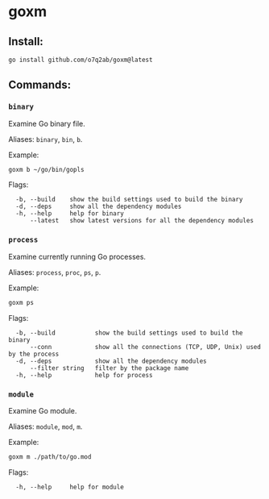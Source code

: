 # goxm

## Install:

```sh
go install github.com/o7q2ab/goxm@latest
```

## Commands:

### `binary`

Examine Go binary file.

Aliases: `binary`, `bin`, `b`.

Example:

```sh
goxm b ~/go/bin/gopls
```

Flags:
```
  -b, --build    show the build settings used to build the binary
  -d, --deps     show all the dependency modules
  -h, --help     help for binary
      --latest   show latest versions for all the dependency modules
```

### `process`

Examine currently running Go processes.

Aliases: `process`, `proc`, `ps`, `p`.

Example:

```sh
goxm ps
```

Flags:
```
  -b, --build           show the build settings used to build the binary
      --conn            show all the connections (TCP, UDP, Unix) used by the process
  -d, --deps            show all the dependency modules
      --filter string   filter by the package name
  -h, --help            help for process
```

### `module`

Examine Go module.

Aliases: `module`, `mod`, `m`.

Example:

```sh
goxm m ./path/to/go.mod
```

Flags:
```
  -h, --help     help for module
```

